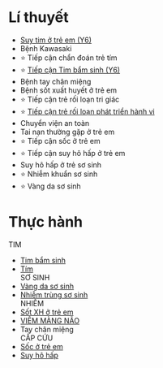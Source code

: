 # Lí thuyết  
- [Suy tim ở trẻ em (Y6)](./Y6/TIM%20M%E1%BA%A0CH/Suy%20tim%20%E1%BB%9F%20tr%E1%BA%BB%20em%20(Y6).md)  
- Bệnh Kawasaki  
- ⭐ Tiếp cận chẩn đoán trẻ tím  
- ⭐ [Tiếp cận Tim bẩm sinh (Y6)](./Y6/TIM%20M%E1%BA%A0CH/Ti%E1%BA%BFp%20c%E1%BA%ADn%20Tim%20b%E1%BA%A9m%20sinh%20(Y6).md)  
- Bệnh tay chân miệng  
- Bệnh sốt xuất huyết ở trẻ em  
- ⭐ Tiếp cận trẻ rối loạn tri giác  
- ⭐ [Tiếp cận trẻ rối loạn phát triển hành vi](Ti%E1%BA%BFp%20c%E1%BA%ADn%20tr%E1%BA%BB%20r%E1%BB%91i%20lo%E1%BA%A1n%20ph%C3%A1t%20tri%E1%BB%83n%20h%C3%A0nh%20vi.md)  
- Chuyển viện an toàn  
- Tai nạn thường gặp ở trẻ em  
- ⭐ Tiếp cận sốc ở trẻ em  
- ⭐ Tiếp cận suy hô hấp ở trẻ em  
- Suy hô hấp ở trẻ sơ sinh  
- ⭐ Nhiễm khuẩn sơ sinh  
- ⭐ Vàng da sơ sinh  
  
# Thực hành  
TIM  
- [Tim bẩm sinh](./Y6/TIM%20M%E1%BA%A0CH/Ti%E1%BA%BFp%20c%E1%BA%ADn%20Tim%20b%E1%BA%A9m%20sinh%20(Y6).md)  
- [Tím](./Y6/TIM%20M%E1%BA%A0CH/Ti%E1%BA%BFp%20c%E1%BA%ADn%20tr%E1%BA%BB%20t%C3%ADm.md)  
SƠ SINH  
- [Vàng da sơ sinh](./Y6/S%C6%A0%20SINH/V%C3%A0ng%20da%20s%C6%A1%20sinh.md)  
- [Nhiễm trùng sơ sinh](./Y6/S%C6%A0%20SINH/Nhi%E1%BB%85m%20tr%C3%B9ng%20s%C6%A1%20sinh.md)  
NHIỄM  
- [Sốt XH ở trẻ em](./Y6/NHI%E1%BB%84M%20-%20TK/S%E1%BB%91t%20XH%20%E1%BB%9F%20tr%E1%BA%BB%20em.md)  
- [VIÊM MÀNG NÃO](./Y6/NHI%E1%BB%84M%20-%20TK/VI%C3%8AM%20M%C3%80NG%20N%C3%83O.md)  
- Tay chân miệng  
CẤP CỨU  
- [Sốc ở trẻ em](./Y6/C%E1%BA%A4P%20C%E1%BB%A8U/S%E1%BB%91c%20%E1%BB%9F%20tr%E1%BA%BB%20em.md)  
- [Suy hô hấp](./Y6/C%E1%BA%A4P%20C%E1%BB%A8U/C%E1%BA%A4P%20C%E1%BB%A8U%20-%20Ti%E1%BA%BFp%20c%E1%BA%ADn%20tr%E1%BA%BB%20suy%20h%C3%B4%20h%E1%BA%A5p.md)  
  
